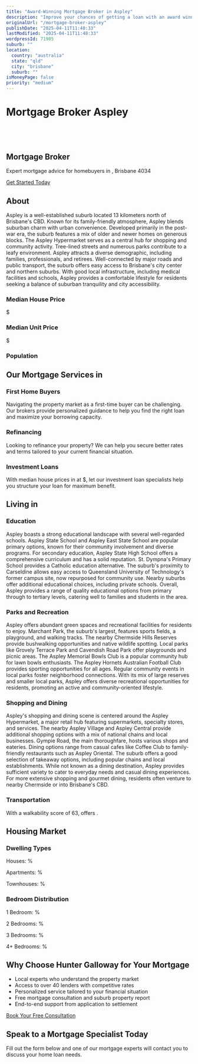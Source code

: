 ```yaml
---
title: "Award-Winning Mortgage Broker in Aspley"
description: "Improve your chances of getting a loan with an award winning mortgage broker. We have one of the highest loan approval rates in the country."
originalUrl: "/mortgage-broker-aspley"
publishDate: "2025-04-11T11:48:33"
lastModified: "2025-04-11T11:48:33"
wordpressId: 71985
suburb: ""
location:
  country: "australia"
  state: "qld"
  city: "brisbane"
  suburb: ""
isMoneyPage: false
priority: "medium"
---
```


<h1>Mortgage Broker Aspley</h1>

<p><br /> <script type="application/ld+json"> { "@context": "https://schema.org", "@type": "ProfessionalService", "name": "Hunter Galloway Mortgage Brokers - ", "description": "Professional mortgage brokers serving and surrounding areas in Brisbane", "url": "https://www.huntergalloway.com.au/mortgage-broker-/", "telephone": "+61733766400", "address": { "@type": "PostalAddress", "streetAddress": "Level 34, 1 Eagle St", "addressLocality": "Brisbane", "addressRegion": "QLD", "postalCode": "4000", "addressCountry": "AU" }, "geo": { "@type": "GeoCoordinates", "latitude": "", "longitude": "" }, "areaServed": { "@type": "City", "name": "" }, "priceRange": "$$" } </script></p> <header></header> <section class="hero-section"> <div class="container"> <h1>Mortgage Broker</h1> <p class="lead">Expert mortgage advice for homebuyers in , Brisbane 4034</p> <p><a class="btn btn-primary" href="#contact-form">Get Started Today</a></p> </div> </section> <section class="suburb-overview"> <div class="container"> <h2>About</h2> <div class="suburb-description"> <p>Aspley is a well-established suburb located 13 kilometers north of Brisbane's CBD. Known for its family-friendly atmosphere, Aspley blends suburban charm with urban convenience. Developed primarily in the post-war era, the suburb features a mix of older and newer homes on generous blocks. The Aspley Hypermarket serves as a central hub for shopping and community activity. Tree-lined streets and numerous parks contribute to a leafy environment. Aspley attracts a diverse demographic, including families, professionals, and retirees. Well-connected by major roads and public transport, the suburb offers easy access to Brisbane's city center and northern suburbs. With good local infrastructure, including medical facilities and schools, Aspley provides a comfortable lifestyle for residents seeking a balance of suburban tranquility and city accessibility.</p> </div> <div class="suburb-stats"> <div class="stat-item"> <h3>Median House Price</h3> <p>$</p> </div> <div class="stat-item"> <h3>Median Unit Price</h3> <p>$</p> </div> <div class="stat-item"> <h3>Population</h3> </div> </div> </div> </section> <section class="mortgage-services"> <div class="container"> <h2>Our Mortgage Services in</h2> <div class="services-grid"> <div class="service-item"> <h3>First Home Buyers</h3> <p>Navigating the property market as a first-time buyer can be challenging. Our brokers provide personalized guidance to help you find the right loan and maximize your borrowing capacity.</p> </div> <div class="service-item"> <h3>Refinancing</h3> <p>Looking to refinance your property? We can help you secure better rates and terms tailored to your current financial situation.</p> </div> <div class="service-item"> <h3>Investment Loans</h3> <p>With median house prices in at $, let our investment loan specialists help you structure your loan for maximum benefit.</p> </div> </div> </div> </section> <section class="suburb-living"> <div class="container"> <h2>Living in</h2> <div class="living-aspect"> <h3>Education</h3> <p>Aspley boasts a strong educational landscape with several well-regarded schools. Aspley State School and Aspley East State School are popular primary options, known for their community involvement and diverse programs. For secondary education, Aspley State High School offers a comprehensive curriculum and has a solid reputation. St. Dympna's Primary School provides a Catholic education alternative. The suburb's proximity to Carseldine allows easy access to Queensland University of Technology's former campus site, now repurposed for community use. Nearby suburbs offer additional educational choices, including private schools. Overall, Aspley provides a range of quality educational options from primary through to tertiary levels, catering well to families and students in the area.</p> </div> <div class="living-aspect"> <h3>Parks and Recreation</h3> <p>Aspley offers abundant green spaces and recreational facilities for residents to enjoy. Marchant Park, the suburb's largest, features sports fields, a playground, and walking tracks. The nearby Chermside Hills Reserves provide bushwalking opportunities and native wildlife spotting. Local parks like Grovely Terrace Park and Cavendish Road Park offer playgrounds and picnic areas. The Aspley Memorial Bowls Club is a popular community hub for lawn bowls enthusiasts. The Aspley Hornets Australian Football Club provides sporting opportunities for all ages. Regular community events in local parks foster neighborhood connections. With its mix of large reserves and smaller local parks, Aspley offers diverse recreational opportunities for residents, promoting an active and community-oriented lifestyle.</p> </div> <div class="living-aspect"> <h3>Shopping and Dining</h3> <p>Aspley's shopping and dining scene is centered around the Aspley Hypermarket, a major retail hub featuring supermarkets, specialty stores, and services. The nearby Aspley Village and Aspley Central provide additional shopping options with a mix of national chains and local businesses. Gympie Road, the main thoroughfare, hosts various shops and eateries. Dining options range from casual cafes like Coffee Club to family-friendly restaurants such as Aspley Oriental. The suburb offers a good selection of takeaway options, including popular chains and local establishments. While not known as a dining destination, Aspley provides sufficient variety to cater to everyday needs and casual dining experiences. For more extensive shopping and gourmet dining, residents often venture to nearby Chermside or into Brisbane's CBD.</p> </div> <div class="living-aspect"> <h3>Transportation</h3> <p>With a walkability score of 63, offers .</p> </div> </div> </section> <section class="housing-market"> <div class="container"> <h2>Housing Market</h2> <div class="market-stats"> <div class="stat-column"> <h3>Dwelling Types</h3> <p>Houses: %</p> <p>Apartments: %</p> <p>Townhouses: %</p> </div> <div class="stat-column"> <h3>Bedroom Distribution</h3> <p>1 Bedroom: %</p> <p>2 Bedrooms: %</p> <p>3 Bedrooms: %</p> <p>4+ Bedrooms: %</p> </div> </div> <div class="market-description"></div> </div> </section> <section class="why-choose-us"> <div class="container"> <h2>Why Choose Hunter Galloway for Your Mortgage</h2> <ul class="benefits-list"> <li>Local experts who understand the property market</li> <li>Access to over 40 lenders with competitive rates</li> <li>Personalized service tailored to your financial situation</li> <li>Free mortgage consultation and suburb property report</li> <li>End-to-end support from application to settlement</li> </ul> <div class="cta-container"><a class="btn btn-secondary" href="#contact-form">Book Your Free Consultation</a></div> </div> </section> <section id="contact-form" class="contact-section"> <div class="container"> <h2>Speak to a Mortgage Specialist Today</h2> <p>Fill out the form below and one of our mortgage experts will contact you to discuss your home loan needs.</p> <p></p> </div> </section> <footer></footer>
